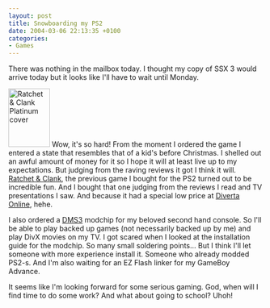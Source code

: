 ```yaml
---
layout: post
title: Snowboarding my PS2
date: 2004-03-06 22:13:35 +0100
categories:
- Games
---
```

There was nothing in the mailbox today. I thought my copy of SSX 3 would arrive today but it looks like I'll have to wait until Monday.

<img src="http://www.rusiczki.net/blog/blogpics/ratchet_and_clank_cover.jpg" width="82" height="116" border="0" class="postimage" alt="Ratchet &amp; Clank Platinum cover" /> Wow, it's so hard! From the moment I ordered the game I entered a state that resembles that of a kid's before Christmas. I shelled out an awful amount of money for it so I hope it will at least live up to my expectations. But judging from the raving reviews it got I think it will. <a href="http://www.ratchetandclankgadgets.com">Ratchet &amp; Clank</a>, the previous game I bought for the PS2 turned out to be incredible fun. And I bought that one judging from the reviews I read and TV presentations I saw. And because it had a special low price at <a href="http://www.dol.ro">Diverta Online</a>, hehe.

I also ordered a <a href="http://www.dms3.com">DMS3</a> modchip for my beloved second hand console. So I'll be able to play backed up games (not necessarily backed up by me) and play DivX movies on my TV. I got scared when I looked at the installation guide for the modchip. So many small soldering points... But I think I'll let someone with more experience install it. Someone who already modded PS2-s. And I'm also waiting for an EZ Flash linker for my GameBoy Advance.

It seems like I'm looking forward for some serious gaming. God, when will I find time to do some work? And what about going to school? Uhoh!

